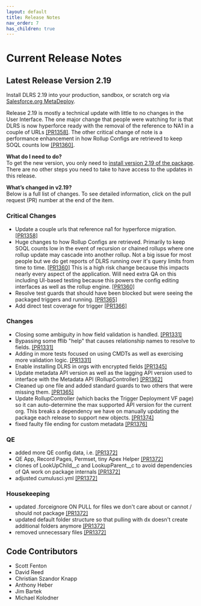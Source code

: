 ```yaml
---
layout: default
title: Release Notes
nav_order: 7
has_children: true
---
```


# Current Release Notes

## Latest Release Version 2.19

Install DLRS 2.19 into your production, sandbox, or scratch org via [Salesforce.org MetaDeploy](https://install.salesforce.org/products/dlrs/latest).

Release 2.19 is mostly a technical update with little to no changes in the User Interface. The one major change that people were watching for is that DLRS is now hyperforce ready with the removal of the reference to NA1 in a couple of URLs [[PR1358]](https://github.com/SFDO-Community/declarative-lookup-rollup-summaries/pull/1358). The other critical change of note is a performance enhancement in how Rollup Configs are retrieved to keep SOQL counts low [[PR1360]](https://github.com/SFDO-Community/declarative-lookup-rollup-summaries/pull/1360). 

**What do I need to do?** </br>
To get the new version, you only need to [install version 2.19 of the package](https://install.salesforce.org/products/dlrs/latest). There are no other steps you need to take to have access to the updates in this release.
 
**What’s changed in v2.19?** </br>
Below is a full list of changes. To see detailed information, click on the pull request (PR) number at the end of the item.


### Critical Changes
* Update a couple urls that reference na1 for hyperforce migration. [[PR1358]](https://github.com/SFDO-Community/declarative-lookup-rollup-summaries/pull/1358)
* Huge changes to how Rollup Configs are retrieved. Primarily to keep SOQL counts low in the event of recursion or chained rollups where one rollup update may cascade into another rollup. Not a big issue for most people but we do get reports of DLRS running over it's query limits from time to time. [[PR1360]](https://github.com/SFDO-Community/declarative-lookup-rollup-summaries/pull/1360) This is a high risk change because this impacts nearly every aspect of the application. Will need extra QA on this including UI-based testing because this powers the config editing interfaces as well as the rollup engine. [[PR1360]](https://github.com/SFDO-Community/declarative-lookup-rollup-summaries/pull/1360)
* Resolve test guards that should have been blocked but were seeing the packaged triggers and running. [[PR1365]](https://github.com/SFDO-Community/declarative-lookup-rollup-summaries/pull/1365)
* Add direct test coverage for trigger [[PR1366]](https://github.com/SFDO-Community/declarative-lookup-rollup-summaries/pull/1366)

### Changes
* Closing some ambiguity in how field validation is handled. [[PR1331]](https://github.com/SFDO-Community/declarative-lookup-rollup-summaries/pull/1331)
* Bypassing some fflib "help" that causes relationship names to resolve to fields. [[PR1331]](https://github.com/SFDO-Community/declarative-lookup-rollup-summaries/pull/1331)
* Adding in more tests focused on using CMDTs as well as exercising more validation logic. [[PR1331]](https://github.com/SFDO-Community/declarative-lookup-rollup-summaries/pull/1331)
* Enable installing DLRS in orgs with encrypted fields [[PR1345]](https://github.com/SFDO-Community/declarative-lookup-rollup-summaries/pull/1345)
* Update metadata API version as well as the lagging API version used to interface with the Metadata API (RollupController) [[PR1362]](https://github.com/SFDO-Community/declarative-lookup-rollup-summaries/pull/1362)
* Cleaned up one file and added standard guards to two others that were missing them. [[PR1365]](https://github.com/SFDO-Community/declarative-lookup-rollup-summaries/pull/1365)
* Update RollupController (which backs the Trigger Deployment VF page) so it can auto-determine the max supported API version for the current org. This breaks a dependency we have on manually updating the package each release to support new objects. [[PR1374]](https://github.com/SFDO-Community/declarative-lookup-rollup-summaries/pull/1374)
* fixed faulty file ending for custom metadata [[PR1376]](https://github.com/SFDO-Community/declarative-lookup-rollup-summaries/pull/1376)

### QE 
* added more QE config data, i.e. [[PR1372]](https://github.com/SFDO-Community/declarative-lookup-rollup-summaries/pull/1372)
* QE App, Record Pages, Permset, tiny Apex Helper [[PR1372]](https://github.com/SFDO-Community/declarative-lookup-rollup-summaries/pull/1372)
* clones of LookUpChild__c and LookupParent__c to avoid dependencies of QA work on package internals [[PR1372]](https://github.com/SFDO-Community/declarative-lookup-rollup-summaries/pull/1372)
* adjusted cumulusci.yml [[PR1372]](https://github.com/SFDO-Community/declarative-lookup-rollup-summaries/pull/1372)

### Housekeeping
* updated .forceignore ON PULL for files we don't care about or cannot / should not package [[PR1372]](https://github.com/SFDO-Community/declarative-lookup-rollup-summaries/pull/1372)
* updated default folder structure so that pulling with dx doesn't create additional folders anymore [[PR1372]](https://github.com/SFDO-Community/declarative-lookup-rollup-summaries/pull/1372)
* removed unnecessary files [[PR1372]](https://github.com/SFDO-Community/declarative-lookup-rollup-summaries/pull/1372)

## Code Contributors
* Scott Fenton
* David Reed
* Christian Szandor Knapp
* Anthony Heber
* Jim Bartek
* Michael Kolodner


